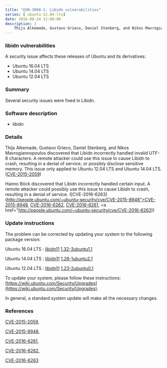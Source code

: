 ```yaml
---
title: "USN-3068-1: Libidn vulnerabilities"
series: [ ubuntu-12.04-lts]
date: 2016-08-24 12:00:00
description: |
    Thijs Alkemade, Gustavo Grieco, Daniel Stenberg, and Nikos Mavrogiannopoulos discovered that Libidn incorrectly handled invalid UTF-8 characters. A remote attacker could use this issue to cause Libidn to crash, resulting in a denial of service, or possibly disclose sensitive memory. This issue only applied to Ubuntu 12.04 LTS and Ubuntu 14.04 LTS. ([CVE-2015-2059](http://people.ubuntu.com/~ubuntu-security/cve/CVE-2015-2059))
--- 
```

 
### libidn vulnerabilities

A security issue affects these releases of Ubuntu and its derivatives:

* Ubuntu 16.04 LTS
* Ubuntu 14.04 LTS
* Ubuntu 12.04 LTS

### Summary

Several security issues were fixed in Libidn. 

### Software description

* libidn 

### Details

Thijs Alkemade, Gustavo Grieco, Daniel Stenberg, and Nikos Mavrogiannopoulos discovered that Libidn incorrectly handled invalid UTF-8 characters. A remote attacker could use this issue to cause Libidn to crash, resulting in a denial of service, or possibly disclose sensitive memory. This issue only applied to Ubuntu 12.04 LTS and Ubuntu 14.04 LTS. ([CVE-2015-2059](http://people.ubuntu.com/~ubuntu-security/cve/CVE-2015-2059))

Hanno Böck discovered that Libidn incorrectly handled certain input. A remote attacker could possibly use this issue to cause Libidn to crash, resulting in a denial of service. ([CVE-2016-6263](http://people.ubuntu.com/~ubuntu-security/cve/CVE-2015-8948">CVE-2015-8948</a>, <a href="http://people.ubuntu.com/~ubuntu-security/cve/CVE-2016-6262">CVE-2016-6262</a>, <a href="http://people.ubuntu.com/~ubuntu-security/cve/CVE-2016-6261">CVE-2016-6261</a>, <a href="http://people.ubuntu.com/~ubuntu-security/cve/CVE-2016-6263)) 

### Update instructions

The problem can be corrected by updating your system to the following package version:

Ubuntu 16.04 LTS
 : [libidn11](https://launchpad.net/ubuntu/+source/libidn) <span> [1.32-3ubuntu1.1](https://launchpad.net/ubuntu/+source/libidn/1.32-3ubuntu1.1) </span> 

Ubuntu 14.04 LTS
 : [libidn11](https://launchpad.net/ubuntu/+source/libidn) <span> [1.28-1ubuntu2.1](https://launchpad.net/ubuntu/+source/libidn/1.28-1ubuntu2.1) </span> 

Ubuntu 12.04 LTS
 : [libidn11](https://launchpad.net/ubuntu/+source/libidn) <span> [1.23-2ubuntu0.1](https://launchpad.net/ubuntu/+source/libidn/1.23-2ubuntu0.1) </span> 

To update your system, please follow these instructions: [https://wiki.ubuntu.com/Security/Upgrades](https://wiki.ubuntu.com/Security/Upgrades).

In general, a standard system update will make all the necessary changes. 

### References

 [CVE-2015-2059](http://people.ubuntu.com/~ubuntu-security/cve/CVE-2015-2059), 

 [CVE-2015-8948](http://people.ubuntu.com/~ubuntu-security/cve/CVE-2015-8948), 

 [CVE-2016-6261](http://people.ubuntu.com/~ubuntu-security/cve/CVE-2016-6261), 

 [CVE-2016-6262](http://people.ubuntu.com/~ubuntu-security/cve/CVE-2016-6262), 

 [CVE-2016-6263](http://people.ubuntu.com/~ubuntu-security/cve/CVE-2016-6263)
 
